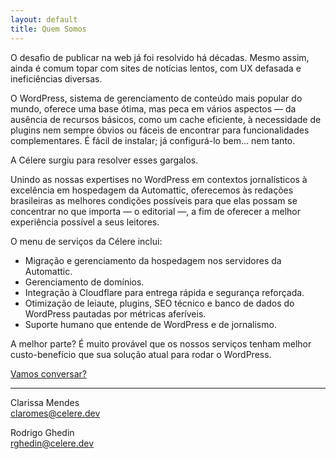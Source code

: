 ```yaml
---
layout: default
title: Quem Somos
---
```

O desafio de publicar na web já foi resolvido há décadas. Mesmo assim, ainda é comum topar com sites de notícias lentos, com UX defasada e ineficiências diversas.

O WordPress, sistema de gerenciamento de conteúdo mais popular do mundo, oferece uma base ótima, mas peca em vários aspectos — da ausência de recursos básicos, como um cache eficiente, à necessidade de plugins nem sempre óbvios ou fáceis de encontrar para funcionalidades complementares. É fácil de instalar; já configurá-lo bem… nem tanto.

A Célere surgiu para resolver esses gargalos.

Unindo as nossas expertises no WordPress em contextos jornalísticos à excelência em hospedagem da Automattic, oferecemos às redações brasileiras as melhores condições possíveis para que elas possam se concentrar no que importa — o editorial —, a fim de oferecer a melhor experiência possível a seus leitores.

O menu de serviços da Célere inclui:

* Migração e gerenciamento da hospedagem nos servidores da Automattic.
* Gerenciamento de domínios.
* Integração à Cloudflare para entrega rápida e segurança reforçada.
* Otimização de leiaute, plugins, SEO técnico e banco de dados do WordPress pautadas por métricas aferíveis.
* Suporte humano que entende de WordPress e de jornalismo.

A melhor parte? É muito provável que os nossos serviços tenham melhor custo-benefício que sua solução atual para rodar o WordPress.

[Vamos conversar?](mailto:contato@celere.dev)

***

Clarissa Mendes  
[claromes@celere.dev](mailto:claromes@celere.dev)

Rodrigo Ghedin  
[rghedin@celere.dev](mailto:rghedin@celere.dev)
